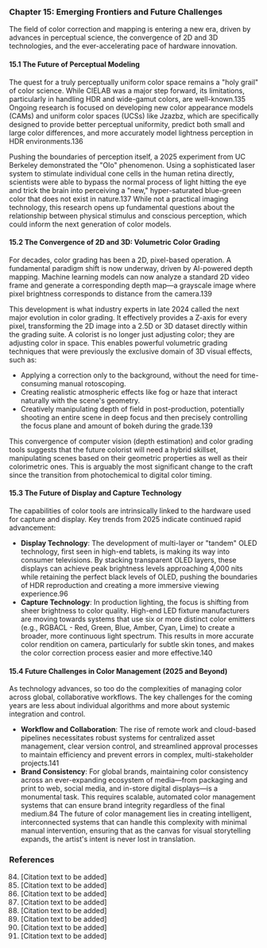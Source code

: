 ### Chapter 15: Emerging Frontiers and Future Challenges
The field of color correction and mapping is entering a new era, driven by advances in perceptual science, the convergence of 2D and 3D technologies, and the ever-accelerating pace of hardware innovation.

#### 15.1 The Future of Perceptual Modeling
The quest for a truly perceptually uniform color space remains a "holy grail" of color science. While CIELAB was a major step forward, its limitations, particularly in handling HDR and wide-gamut colors, are well-known.135 Ongoing research is focused on developing new color appearance models (CAMs) and uniform color spaces (UCSs) like Jzazbz, which are specifically designed to provide better perceptual uniformity, predict both small and large color differences, and more accurately model lightness perception in HDR environments.136

Pushing the boundaries of perception itself, a 2025 experiment from UC Berkeley demonstrated the "Olo" phenomenon. Using a sophisticated laser system to stimulate individual cone cells in the human retina directly, scientists were able to bypass the normal process of light hitting the eye and trick the brain into perceiving a "new," hyper-saturated blue-green color that does not exist in nature.137 While not a practical imaging technology, this research opens up fundamental questions about the relationship between physical stimulus and conscious perception, which could inform the next generation of color models.

#### 15.2 The Convergence of 2D and 3D: Volumetric Color Grading
For decades, color grading has been a 2D, pixel-based operation. A fundamental paradigm shift is now underway, driven by AI-powered depth mapping. Machine learning models can now analyze a standard 2D video frame and generate a corresponding depth map—a grayscale image where pixel brightness corresponds to distance from the camera.139

This development is what industry experts in late 2024 called the next major evolution in color grading. It effectively provides a Z-axis for every pixel, transforming the 2D image into a 2.5D or 3D dataset directly within the grading suite. A colorist is no longer just adjusting color; they are adjusting color in space. This enables powerful volumetric grading techniques that were previously the exclusive domain of 3D visual effects, such as:

*   Applying a correction only to the background, without the need for time-consuming manual rotoscoping.
*   Creating realistic atmospheric effects like fog or haze that interact naturally with the scene's geometry.
*   Creatively manipulating depth of field in post-production, potentially shooting an entire scene in deep focus and then precisely controlling the focus plane and amount of bokeh during the grade.139

This convergence of computer vision (depth estimation) and color grading tools suggests that the future colorist will need a hybrid skillset, manipulating scenes based on their geometric properties as well as their colorimetric ones. This is arguably the most significant change to the craft since the transition from photochemical to digital color timing.

#### 15.3 The Future of Display and Capture Technology
The capabilities of color tools are intrinsically linked to the hardware used for capture and display. Key trends from 2025 indicate continued rapid advancement:

*   **Display Technology**: The development of multi-layer or "tandem" OLED technology, first seen in high-end tablets, is making its way into consumer televisions. By stacking transparent OLED layers, these displays can achieve peak brightness levels approaching 4,000 nits while retaining the perfect black levels of OLED, pushing the boundaries of HDR reproduction and creating a more immersive viewing experience.96
*   **Capture Technology**: In production lighting, the focus is shifting from sheer brightness to color quality. High-end LED fixture manufacturers are moving towards systems that use six or more distinct color emitters (e.g., RGBACL - Red, Green, Blue, Amber, Cyan, Lime) to create a broader, more continuous light spectrum. This results in more accurate color rendition on camera, particularly for subtle skin tones, and makes the color correction process easier and more effective.140

#### 15.4 Future Challenges in Color Management (2025 and Beyond)
As technology advances, so too do the complexities of managing color across global, collaborative workflows. The key challenges for the coming years are less about individual algorithms and more about systemic integration and control.

*   **Workflow and Collaboration**: The rise of remote work and cloud-based pipelines necessitates robust systems for centralized asset management, clear version control, and streamlined approval processes to maintain efficiency and prevent errors in complex, multi-stakeholder projects.141
*   **Brand Consistency**: For global brands, maintaining color consistency across an ever-expanding ecosystem of media—from packaging and print to web, social media, and in-store digital displays—is a monumental task. This requires scalable, automated color management systems that can ensure brand integrity regardless of the final medium.84 The future of color management lies in creating intelligent, interconnected systems that can handle this complexity with minimal manual intervention, ensuring that as the canvas for visual storytelling expands, the artist's intent is never lost in translation.

### References
84. [Citation text to be added]
96. [Citation text to be added]
135. [Citation text to be added]
136. [Citation text to be added]
137. [Citation text to be added]
139. [Citation text to be added]
140. [Citation text to be added]
141. [Citation text to be added]
